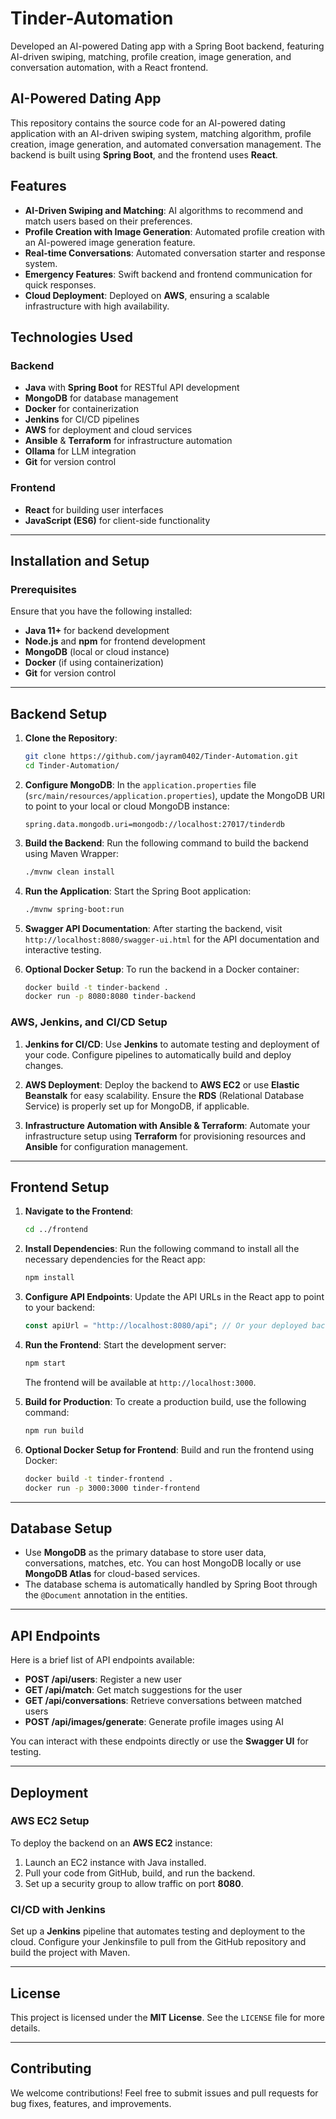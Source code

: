 # Tinder-Automation
Developed an AI-powered Dating app with a Spring Boot backend, featuring AI-driven swiping, matching, profile creation, image generation, and conversation automation, with a React frontend.

## AI-Powered Dating App

This repository contains the source code for an AI-powered dating application with an AI-driven swiping system, matching algorithm, profile creation, image generation, and automated conversation management. The backend is built using **Spring Boot**, and the frontend uses **React**.

## Features

- **AI-Driven Swiping and Matching**: AI algorithms to recommend and match users based on their preferences.
- **Profile Creation with Image Generation**: Automated profile creation with an AI-powered image generation feature.
- **Real-time Conversations**: Automated conversation starter and response system.
- **Emergency Features**: Swift backend and frontend communication for quick responses.
- **Cloud Deployment**: Deployed on **AWS**, ensuring a scalable infrastructure with high availability.

## Technologies Used

### Backend
- **Java** with **Spring Boot** for RESTful API development
- **MongoDB** for database management
- **Docker** for containerization
- **Jenkins** for CI/CD pipelines
- **AWS** for deployment and cloud services
- **Ansible** & **Terraform** for infrastructure automation
- **Ollama** for LLM integration
- **Git** for version control

### Frontend
- **React** for building user interfaces
- **JavaScript (ES6)** for client-side functionality

---

## Installation and Setup

### Prerequisites

Ensure that you have the following installed:

- **Java 11+** for backend development
- **Node.js** and **npm** for frontend development
- **MongoDB** (local or cloud instance)
- **Docker** (if using containerization)
- **Git** for version control

---

## Backend Setup

1. **Clone the Repository**:
   ```bash
   git clone https://github.com/jayram0402/Tinder-Automation.git
   cd Tinder-Automation/
   ```

2. **Configure MongoDB**:
   In the `application.properties` file (`src/main/resources/application.properties`), update the MongoDB URI to point to your local or cloud MongoDB instance:
   ```properties
   spring.data.mongodb.uri=mongodb://localhost:27017/tinderdb
   ```

3. **Build the Backend**:
   Run the following command to build the backend using Maven Wrapper:
   ```bash
   ./mvnw clean install
   ```

4. **Run the Application**:
   Start the Spring Boot application:
   ```bash
   ./mvnw spring-boot:run
   ```

5. **Swagger API Documentation**:
   After starting the backend, visit `http://localhost:8080/swagger-ui.html` for the API documentation and interactive testing.

6. **Optional Docker Setup**:
   To run the backend in a Docker container:
   ```bash
   docker build -t tinder-backend .
   docker run -p 8080:8080 tinder-backend
   ```

### AWS, Jenkins, and CI/CD Setup

1. **Jenkins for CI/CD**:
   Use **Jenkins** to automate testing and deployment of your code. Configure pipelines to automatically build and deploy changes.

2. **AWS Deployment**:
   Deploy the backend to **AWS EC2** or use **Elastic Beanstalk** for easy scalability. Ensure the **RDS** (Relational Database Service) is properly set up for MongoDB, if applicable.

3. **Infrastructure Automation with Ansible & Terraform**:
   Automate your infrastructure setup using **Terraform** for provisioning resources and **Ansible** for configuration management.

---

## Frontend Setup

1. **Navigate to the Frontend**:
   ```bash
   cd ../frontend
   ```

2. **Install Dependencies**:
   Run the following command to install all the necessary dependencies for the React app:
   ```bash
   npm install
   ```

3. **Configure API Endpoints**:
   Update the API URLs in the React app to point to your backend:
   ```javascript
   const apiUrl = "http://localhost:8080/api"; // Or your deployed backend URL
   ```

4. **Run the Frontend**:
   Start the development server:
   ```bash
   npm start
   ```
   The frontend will be available at `http://localhost:3000`.

5. **Build for Production**:
   To create a production build, use the following command:
   ```bash
   npm run build
   ```

6. **Optional Docker Setup for Frontend**:
   Build and run the frontend using Docker:
   ```bash
   docker build -t tinder-frontend .
   docker run -p 3000:3000 tinder-frontend
   ```

---

## Database Setup

- Use **MongoDB** as the primary database to store user data, conversations, matches, etc. You can host MongoDB locally or use **MongoDB Atlas** for cloud-based services.
- The database schema is automatically handled by Spring Boot through the `@Document` annotation in the entities.

---

## API Endpoints

Here is a brief list of API endpoints available:

- **POST /api/users**: Register a new user
- **GET /api/match**: Get match suggestions for the user
- **GET /api/conversations**: Retrieve conversations between matched users
- **POST /api/images/generate**: Generate profile images using AI

You can interact with these endpoints directly or use the **Swagger UI** for testing.

---

## Deployment

### AWS EC2 Setup

To deploy the backend on an **AWS EC2** instance:

1. Launch an EC2 instance with Java installed.
2. Pull your code from GitHub, build, and run the backend.
3. Set up a security group to allow traffic on port **8080**.

### CI/CD with Jenkins

Set up a **Jenkins** pipeline that automates testing and deployment to the cloud. Configure your Jenkinsfile to pull from the GitHub repository and build the project with Maven.

---

## License

This project is licensed under the **MIT License**. See the `LICENSE` file for more details.

---

## Contributing

We welcome contributions! Feel free to submit issues and pull requests for bug fixes, features, and improvements.

 

